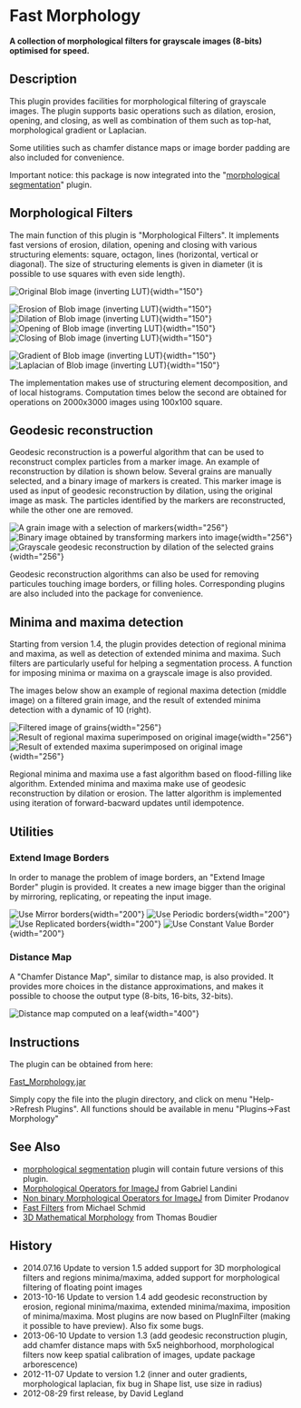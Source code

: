 # Fast Morphology

**A collection of morphological filters for grayscale images (8-bits)
optimised for speed.**

## Description

This plugin provides facilities for morphological filtering of grayscale
images. The plugin supports basic operations such as dilation, erosion,
opening, and closing, as well as combination of them such as top-hat,
morphological gradient or Laplacian.

Some utilities such as chamfer distance maps or image border padding are
also included for convenience.

Important notice: this package is now integrated into the
\"[morphological
segmentation](/plugin/segmentation/morphological_segmentation/start)\"
plugin.

## Morphological Filters

The main function of this plugin is \"Morphological Filters\". It
implements fast versions of erosion, dilation, opening and closing with
various structuring elements: square, octagon, lines (horizontal,
vertical or diagonal). The size of structuring elements is given in
diameter (it is possible to use squares with even side length).

![Original Blob image (inverting
LUT)](/plugin/morphology/fast_morphological_filters/blobs.png){width="150"}

![Erosion of Blob image (inverting
LUT)](/plugin/morphology/fast_morphological_filters/blobs-erosion.png){width="150"}
![Dilation of Blob image (inverting
LUT)](/plugin/morphology/fast_morphological_filters/blobs-dilation.png){width="150"}
![Opening of Blob image (inverting
LUT)](/plugin/morphology/fast_morphological_filters/blobs-opening.png){width="150"}
![Closing of Blob image (inverting
LUT)](/plugin/morphology/fast_morphological_filters/blobs-closing.png){width="150"}

![Gradient of Blob image (inverting
LUT)](/plugin/morphology/fast_morphological_filters/blobs-gradient.png){width="150"}
![Laplacian of Blob image (inverting
LUT)](/plugin/morphology/fast_morphological_filters/blobs-laplacian.png){width="150"}

The implementation makes use of structuring element decomposition, and
of local histograms. Computation times below the second are obtained for
operations on 2000x3000 images using 100x100 square.

## Geodesic reconstruction

Geodesic reconstruction is a powerful algorithm that can be used to
reconstruct complex particles from a marker image. An example of
reconstruction by dilation is shown below. Several grains are manually
selected, and a binary image of markers is created. This marker image is
used as input of geodesic reconstruction by dilation, using the original
image as mask. The particles identified by the markers are
reconstructed, while the other one are removed.

![A grain image with a selection of
markers](/plugin/morphology/fast_morphological_filters/grains-markers-overlay.png){width="256"}
![Binary image obtained by transforming markers into
image](/plugin/morphology/fast_morphological_filters/grains-binary-markers.png){width="256"}
![Grayscale geodesic reconstruction by dilation of the selected
grains](/plugin/morphology/fast_morphological_filters/grains-geodrec-bydilation.png){width="256"}

Geodesic reconstruction algorithms can also be used for removing
particules touching image borders, or filling holes. Corresponding
plugins are also included into the package for convenience.

## Minima and maxima detection

Starting from version 1.4, the plugin provides detection of regional
minima and maxima, as well as detection of extended minima and maxima.
Such filters are particularly useful for helping a segmentation process.
A function for imposing minima or maxima on a grayscale image is also
provided.

The images below show an example of regional maxima detection (middle
image) on a filtered grain image, and the result of extended minima
detection with a dynamic of 10 (right).

![Filtered image of
grains](/plugin/morphology/fast_morphological_filters/grains-filtered.png){width="256"}
![Result of regional maxima superimposed on original
image](/plugin/morphology/fast_morphological_filters/grains-rmax-ovr.png){width="256"}
![Result of extended maxima superimposed on original
image](/plugin/morphology/fast_morphological_filters/grains-emax10-ovr.png){width="256"}

Regional minima and maxima use a fast algorithm based on flood-filling
like algorithm. Extended minima and maxima make use of geodesic
reconstruction by dilation or erosion. The latter algorithm is
implemented using iteration of forward-bacward updates until
idempotence.

## Utilities

### Extend Image Borders

In order to manage the problem of image borders, an \"Extend Image
Border\" plugin is provided. It creates a new image bigger than the
original by mirroring, replicating, or repeating the input image.

![Use Mirror
borders](/plugin/morphology/fast_morphological_filters/blobs-mirror.png){width="200"}
![Use Periodic
borders](/plugin/morphology/fast_morphological_filters/blobs-periodic.png){width="200"}
![Use Replicated
borders](/plugin/morphology/fast_morphological_filters/blobs-replicate.png){width="200"}
![Use Constant Value
Border](/plugin/morphology/fast_morphological_filters/blobs-white.png){width="200"}

### Distance Map

A \"Chamfer Distance Map\", similar to distance map, is also provided.
It provides more choices in the distance approximations, and makes it
possible to choose the output type (8-bits, 16-bits, 32-bits).

![Distance map computed on a
leaf](/plugin/morphology/fast_morphological_filters/leaf-dist-fire.png){width="400"}

## Instructions

The plugin can be obtained from here:

[Fast_Morphology.jar](http://sourceforge.net/projects/ijtools/files/ijTools/ijMorphology/ijMorphology-1.5/Fast_Morphology.jar/download)

Simply copy the file into the plugin directory, and click on menu
\"Help-\>Refresh Plugins\". All functions should be available in menu
\"Plugins-\>Fast Morphology\"

## See Also

-   [morphological
    segmentation](/plugin/segmentation/morphological_segmentation/start)
    plugin will contain future versions of this plugin.
-   [Morphological Operators for
    ImageJ](/plugin/morphology/morphological_operators_for_imagej/start)
    from Gabriel Landini
-   [Non binary Morphological Operators for
    ImageJ](/plugin/morphology/graymorphology/start) from Dimiter
    Prodanov
-   [Fast Filters](/plugin/filter/fast_filters/start) from Michael
    Schmid
-   [3D Mathematical
    Morphology](/plugin/morphology/3d_mathematical_morphology_/start)
    from Thomas Boudier

## History

-   2014.07.16 Update to version 1.5 added support for 3D morphological
    filters and regions minima/maxima, added support for morphological
    filtering of floating point images
-   2013-10-16 Update to version 1.4 add geodesic reconstruction by
    erosion, regional minima/maxima, extended minima/maxima, imposition
    of minima/maxima. Most plugins are now based on PlugInFilter (making
    it possible to have preview). Also fix some bugs.
-   2013-06-10 Update to version 1.3 (add geodesic reconstruction
    plugin, add chamfer distance maps with 5x5 neighborhood,
    morphological filters now keep spatial calibration of images, update
    package arborescence)
-   2012-11-07 Update to version 1.2 (inner and outer gradients,
    morphological laplacian, fix bug in Shape list, use size in radius)
-   2012-08-29 first release, by David Legland
